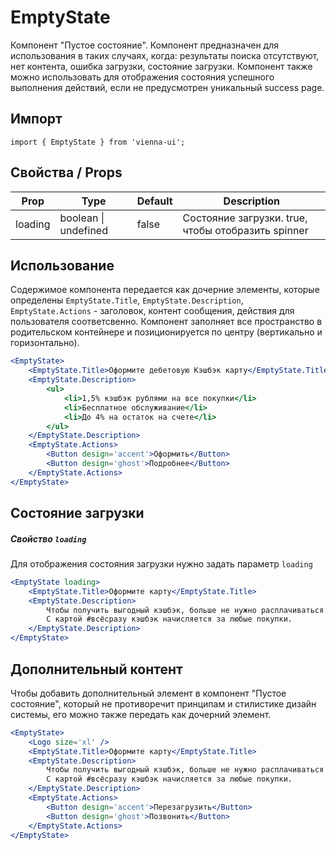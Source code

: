 # EmptyState

Компонент "Пустое состояние". Компонент предназначен для использования в таких случаях, когда: результаты поиска отсутствуют, нет контента, ошибка загрузки, состояние загрузки. Компонент также можно использовать для отображения состояния успешного выполнения действий, если не предусмотрен уникальный success page.

## Импорт

```
import { EmptyState } from 'vienna-ui';
```

## Свойства / Props

| Prop    | Type                 | Default | Description                                        |
| ------- | -------------------- | ------- | -------------------------------------------------- |
| loading | boolean \| undefined | false   | Состояние загрузки. true, чтобы отобразить spinner |

## Использование

Содержимое компонента передается как дочерние элементы, которые определены `EmptyState.Title`, `EmptyState.Description`, `EmptyState.Actions` - заголовок, контент сообщения, действия для пользователя соответсвенно. Компонент заполняет все пространство в родительском контейнере и позиционируется по центру (вертикально и горизонтально).

```jsx
<EmptyState>
    <EmptyState.Title>Оформите дебетовую Кэшбэк карту</EmptyState.Title>
    <EmptyState.Description>
        <ul>
            <li>1,5% кэшбэк рублями на все покупки</li>
            <li>Бесплатное обслуживание</li>
            <li>До 4% на остаток на счете</li>
        </ul>
    </EmptyState.Description>
    <EmptyState.Actions>
        <Button design='accent'>Оформить</Button>
        <Button design='ghost'>Подробнее</Button>
    </EmptyState.Actions>
</EmptyState>
```

## Состояние загрузки

##### Свойство `loading`

Для отображения состояния загрузки нужно задать параметр `loading`

```jsx
<EmptyState loading>
    <EmptyState.Title>Оформите карту</EmptyState.Title>
    <EmptyState.Description>
        Чтобы получить выгодный кэшбэк, больше не нужно расплачиваться за бензин одной картой, а за авиабилеты — другой.
        С картой #всёсразу кэшбэк начисляется за любые покупки.
    </EmptyState.Description>
</EmptyState>
```

## Дополнительный контент

Чтобы добавить дополнительный элемент в компонент "Пустое состояние", который не противоречит принципам и стилистике дизайн системы, его можно также передать как дочерний элемент.

```jsx
<EmptyState>
    <Logo size='xl' />
    <EmptyState.Title>Оформите карту</EmptyState.Title>
    <EmptyState.Description>
        Чтобы получить выгодный кэшбэк, больше не нужно расплачиваться за бензин одной картой, а за авиабилеты — другой.
        С картой #всёсразу кэшбэк начисляется за любые покупки.
    </EmptyState.Description>
    <EmptyState.Actions>
        <Button design='accent'>Перезагрузить</Button>
        <Button design='ghost'>Позвонить</Button>
    </EmptyState.Actions>
</EmptyState>
```
